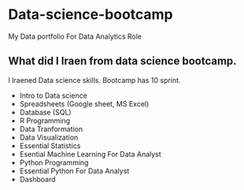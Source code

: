 # Data-science-bootcamp
My Data portfolio For Data Analytics Role

## What did I lraen from data science bootcamp.

I lraened Data science skills. Bootcamp has 10 sprint.

- Intro to Data science
- Spreadsheets (Google sheet, MS Excel)
- Database (SQL)
- R Programming
- Data Tranformation
- Data Visualization
- Essential Statistics
- Esential Machine Learning For Data Analyst
- Python Programming
- Essential Python For Data Analyst
- Dashboard
